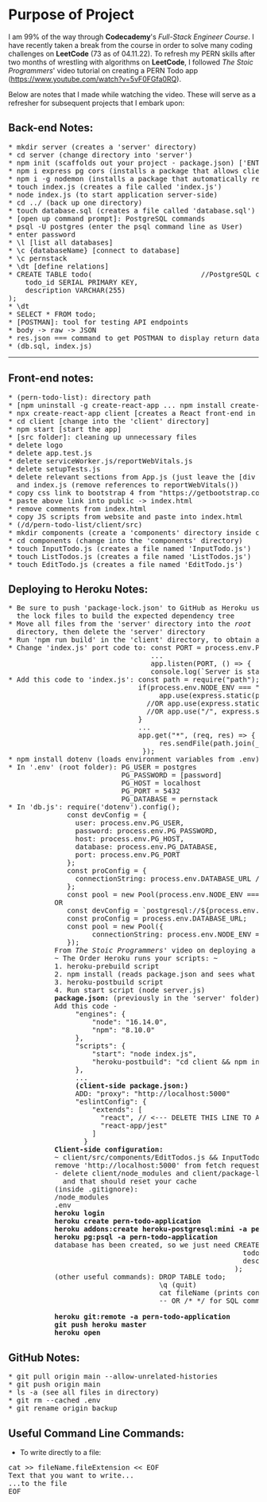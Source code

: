 # Purpose of Project

I am 99% of the way through <strong>Codecademy</strong>'s <em>Full-Stack Engineer Course</em>.  I have recently 
taken a break from the course in order to solve many coding challenges on <strong>LeetCode</strong> (73 as of 04.11.22).
  To refresh my PERN skills after two months of wrestling with algorithms on <strong>LeetCode</strong>, I followed 
<em>The Stoic Programmers</em>' video tutorial on creating a PERN Todo app (https://www.youtube.com/watch?v=5vF0FGfa0RQ).  

Below are notes that I made while watching the video.  These will serve as a refresher for subsequent projects that I 
embark upon:

## Back-end Notes:

<pre>
* mkdir server (creates a 'server' directory)
* cd server (change directory into 'server')
* npm init (scaffolds out your project - package.json) ['ENTER' repeatedly]
* npm i express pg cors (installs a package that allows client -- server communication)
* npm i -g nodemon (installs a package that automatically restarts the node application when file changes are detected)
* touch index.js (creates a file called 'index.js')
* node index.js (to start application server-side)
* cd ../ (back up one directory)
* touch database.sql (creates a file called 'database.sql')
* [open up command prompt]: PostgreSQL commands
* psql -U postgres (enter the psql command line as User)
* enter password
* \l [list all databases]
* \c {databaseName} [connect to database]
* \c pernstack
* \dt [define relations]
* CREATE TABLE todo(                          //PostgreSQL command to create a table with two fields
    todo_id SERIAL PRIMARY KEY,
    description VARCHAR(255)
);
* \dt
* SELECT * FROM todo;
* [POSTMAN]: tool for testing API endpoints
* body -> raw -> JSON
* res.json === command to get POSTMAN to display return data
* (db.sql, index.js)
</pre>
-----------------------------------------------------------------
## Front-end notes:

<pre>
* (pern-todo-list): directory path
* [npm uninstall -g create-react-app ... npm install create-react-app]: uninstalls old create-react-app and installs new version
* npx create-react-app client [creates a React front-end in the 'client' folder]
* cd client [change into the 'client' directory]
* npm start [start the app]
* [src folder]: cleaning up unnecessary files
* delete logo
* delete app.test.js
* delete serviceWorker.js/reportWebVitals.js
* delete setupTests.js
* delete relevant sections from App.js (just leave the [div className="App">][/div], remove reference to logo) 
  and index.js (remove references to reportWebVitals())
* copy css link to bootstrap 4 from "https://getbootstrap.com/docs/4.0/getting-started/introduction/"
* paste above link into public -> index.html
* remove comments from index.html
* copy JS scripts from website and paste into index.html
* (/d/pern-todo-list/client/src)
* mkdir components (create a 'components' directory inside client/src)
* cd components (change into the 'components' directory)
* touch InputTodo.js (creates a file named 'InputTodo.js')
* touch ListTodos.js (creates a file named 'ListTodos.js')
* touch EditTodo.js (creates a file named 'EditTodo.js')
</pre>

## Deploying to Heroku Notes:

<pre>
* Be sure to push 'package-lock.json' to GitHub as Heroku uses
  the lock files to build the expected dependency tree
* Move all files from the 'server' directory into the <em>root</em>
  directory, then delete the 'server' directory
* Run 'npm run build' in the 'client' directory, to obtain a 'build' folder
* Change 'index.js' port code to: const PORT = process.env.PORT || 5000;
                                  ...
                                  app.listen(PORT, () => {
                                  console.log(`Server is starting on port ${PORT}.`);
* Add this code to 'index.js': const path = require("path"); //join directory paths together
                               if(process.env.NODE_ENV === "production") {
                                    app.use(express.static(path.join(__dirname, "client/build")));
                                 //OR app.use(express.static("client/build"));
                                 //OR app.use("/", express.static("client/build"));   
                               } 
                               ...
                               app.get("*", (req, res) => {
                                    res.sendFile(path.join(__dirname, "client/build/index.html"));
                                });
* npm install dotenv (loads environment variables from .env)
* In '.env' (root folder): PG_USER = postgres
                           PG_PASSWORD = [password]
                           PG_HOST = localhost
                           PG_PORT = 5432
                           PG_DATABASE = pernstack
* In 'db.js': require('dotenv').config();
              const devConfig = {
                user: process.env.PG_USER,
                password: process.env.PG_PASSWORD,
                host: process.env.PG_HOST,
                database: process.env.PG_DATABASE,
                port: process.env.PG_PORT
              };
              const proConfig = {
                connectionString: process.env.DATABASE_URL //heroku addons
              };
              const pool = new Pool(process.env.NODE_ENV === 'production'? proConfig: devConfig);
           OR 
              const devConfig = `postgresql://${process.env.PG_USER}:${process.env.PG_PASSWORD}@${process.env.PG_HOST}:${process.env.PG_PORT}/${process.env.PG_DATABASE}`;
              const proConfig = process.env.DATABASE_URL;
              const pool = new Pool({
                    connectionString: process.env.NODE_ENV === 'production'? proConfig: devConfig
              });
           From <em>The Stoic Programmers</em>' video on deploying a PERN app to Heroku (https://www.youtube.com/watch?v=ZJxUOOND5_A):
           ~ The Order Heroku runs your scripts: ~
           1. heroku-prebuild script
           2. npm install (reads package.json and sees what dependencies need to be installed)
           3. heroku-postbuild script 
           4. Run start script (node server.js)   
           <strong>package.json:</strong> (previously in the 'server' folder)
           Add this code - 
                "engines": {
                    "node": "16.14.0",
                    "npm": "8.10.0"
                },
                "scripts": {
                    "start": "node index.js",
                    "heroku-postbuild": "cd client && npm install && npm run build"
                },
                ...
                <strong>(client-side package.json:)</strong> 
                ADD: "proxy": "http://localhost:5000"
                "eslintConfig": {
                    "extends": [
                      "react", // <--- DELETE THIS LINE TO AVOID ESLINT CONFLICT ISSUES WHEN DEPLOYING TO HEROKU
                      "react-app/jest"
                    ]
                  }
           <strong>Client-side configuration:</strong>
           ~ client/src/components/EditTodos.js && InputTodos && ListTodos:
           remove 'http://localhost:5000' from fetch requests
           - delete client/node_modules and client/package-lock.json, then run npm install, then turn react application off and then back on
             and that should reset your cache
           (inside .gitignore):
           /node_modules
           .env
           <strong>heroku login</strong>
           <strong>heroku create pern-todo-application</strong>
           <strong>heroku addons:create heroku-postgresql:mini -a pern-todo-application</strong> ($5/month max plan)
           <strong>heroku pg:psql -a pern-todo-application</strong>
           database has been created, so we just need CREATE TABLE todo(
                                                        todo_id SERIAL PRIMARY KEY,
                                                        description VARCHAR(255)
                                                      );
           (other useful commands): DROP TABLE todo;
                                    \q (quit)
                                    cat fileName (prints contents of file) |(pipe contents to... ->) heroku pg:psql pern-todo-application
                                    -- OR /* */ for SQL comments
           
           <strong>heroku git:remote -a pern-todo-application</strong>
           <strong>git push heroku master</strong>
           <strong>heroku open</strong>
</pre>

## GitHub Notes:

<pre>
* git pull origin main --allow-unrelated-histories
* git push origin main
* ls -a (see all files in directory)
* git rm --cached .env
* git rename origin backup
</pre>

## Useful Command Line Commands:
* To write directly to a file: 
<pre>
cat >> fileName.fileExtension << EOF
Text that you want to write...
...to the file
EOF
</pre>